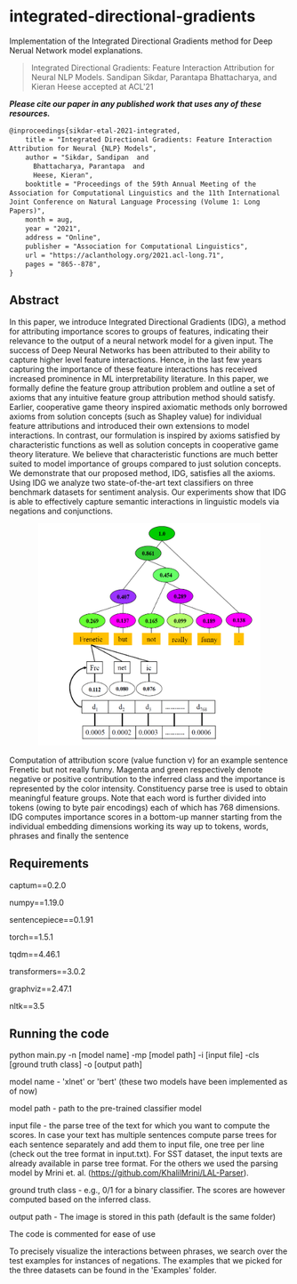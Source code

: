 # integrated-directional-gradients
Implementation of the Integrated Directional Gradients method for Deep Nerual Network model explanations.

> Integrated Directional Gradients: Feature Interaction Attribution for Neural NLP Models. Sandipan Sikdar, Parantapa Bhattacharya, and Kieran Heese accepted at ACL'21 

***Please cite our paper in any published work that uses any of these resources.***

~~~
@inproceedings{sikdar-etal-2021-integrated,
    title = "Integrated Directional Gradients: Feature Interaction Attribution for Neural {NLP} Models",
    author = "Sikdar, Sandipan  and
      Bhattacharya, Parantapa  and
      Heese, Kieran",
    booktitle = "Proceedings of the 59th Annual Meeting of the Association for Computational Linguistics and the 11th International Joint Conference on Natural Language Processing (Volume 1: Long Papers)",
    month = aug,
    year = "2021",
    address = "Online",
    publisher = "Association for Computational Linguistics",
    url = "https://aclanthology.org/2021.acl-long.71",
    pages = "865--878",
}
~~~

## Abstract

In this paper, we introduce Integrated Directional Gradients (IDG), a method for attributing importance scores to groups of features, indicating their relevance to the output of a neural network model for a given input. The success of Deep Neural Networks has been attributed to their ability to capture higher level feature interactions. Hence, in the last few years capturing the importance of these feature interactions has received increased prominence in ML interpretability literature. In this paper, we formally define the feature group attribution problem and outline a set of axioms that any intuitive feature group attribution method should satisfy. Earlier, cooperative game theory inspired axiomatic methods only borrowed axioms from solution concepts (such as Shapley value) for individual feature attributions and introduced their own extensions to model interactions. In contrast, our formulation is inspired by axioms satisfied by characteristic functions as well as solution concepts in cooperative game theory literature. We believe that characteristic functions are much better suited to model importance of groups compared to just solution concepts. We demonstrate that our proposed method, IDG, satisfies all the axioms. Using IDG we analyze two state-of-the-art text classifiers on three benchmark datasets for sentiment analysis. Our experiments show that IDG is able to effectively capture semantic interactions in linguistic models via negations and conjunctions.

<p align="center"><img src="./IDG.png" width="400" height="400"></p>

Computation of attribution score (value function
v) for an example sentence Frenetic but not
really funny. Magenta and green respectively denote
negative or positive contribution to the inferred
class and the importance is represented by the color intensity.
Constituency parse tree is used to obtain meaningful
feature groups. Note that each word is further divided
into tokens (owing to byte pair encodings) each
of which has 768 dimensions. IDG computes importance
scores in a bottom-up manner starting from the
individual embedding dimensions working its way
up to tokens, words, phrases and finally the sentence
## Requirements
  
captum==0.2.0

numpy==1.19.0

sentencepiece==0.1.91

torch==1.5.1

tqdm==4.46.1

transformers==3.0.2

graphviz==2.47.1

nltk==3.5

## Running the code

python main.py -n [model name] -mp [model path] -i [input file] -cls [ground truth class] -o [output path]

model name - 'xlnet' or 'bert' (these two models have been implemented as of now)

model path - path to the pre-trained classifier model

input file - the parse tree of the text for which you want to compute the scores. In case your text has multiple sentences compute parse trees for each sentence separately and add them to input file, one tree per line (check out the tree format in input.txt). For SST dataset, the input texts are already available in parse tree format. For the others we used the parsing model by Mrini et. al. (https://github.com/KhalilMrini/LAL-Parser).

ground truth class - e.g., 0/1 for a binary classifier. The scores are however computed based on the inferred class.

output path - The image is stored in this path (default is the same folder)

The code is commented for ease of use

To precisely visualize the interactions between phrases, we search over the test examples for instances
of negations. The examples that we picked for the three datasets can be found in the 'Examples' folder.
